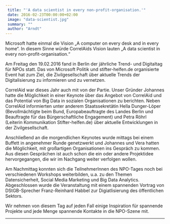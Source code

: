 ```yaml
---
 title: "'A data scientist in every non-profit-organisation.'"
 date: 2016-02-23T00:00:00+02:00
 image: "data-scientist.jpg"
 summary: ""
 author: "Arndt"
---
```



Microsoft hatte einmal die Vision „A computer on every desk and in every
home“. In diesem Sinne würde CorrelAids Vision lauten „A data scientist
in every non-profit-organisation.“

Am Freitag den 19.02.2016 fand in Berlin der jährliche Trend- und
Digitaltag für NPOs statt. Das von Microsoft Politik und
stifter-helfen.de organisierte Event hat zum Ziel, die Zivilgesellschaft
über aktuelle Trends der Digitalisierung zu informieren und zu
vernetzen.

CorrelAid war dieses Jahr auch mit von der Partie. Unser Gründer
Johannes hatte die Möglichkeit in einer Keynote über das Angebot von
CorrelAid und das Potential von Big Data in sozialen Organisationen zu
berichten. Neben CorrelAid informierten unter anderem Staatssekretätin
Hella Dunger-Löper (Bevollmächtigte beim Bund, Europabeauftragte des
Landes Berlin und Beauftragte für das Bürgerschaftliche Engagement) und
Petra Röhrl (Leiterin Kommunikation Stifter-helfen.de) über aktuelle
Entwicklungen in der Zivilgesellschaft.

Anschließend an die morgendlichen Keynotes wurde mittags bei einem
Buffett in angenehmer Runde genetzwerkt und Johannes und Vera hatten die
Möglichkeit, mit großartigen Organisationen ins Gespräch zu kommen. Aus
diesen Gesprächen ist auch schon die ein oder andere Projektidee
hervorgegangen, die wir im Nachgang weiter verfolgen wollen.

Am Nachmittag konnten sich die TeilnehmerInnen des NPO-Tages noch bei
verschiedenen Workshops weiterbilden, u.a. zu den Themen
Datensicherheit, Social Media Marketing und Big Data Analytics.
Abgeschlossen wurde die Veranstaltung mit einem spannenden Vortrag von
DStGB-Sprecher Franz-Reinhard Habbel zur Digiatlisierung des
öffentlichen Sektors.

Wir nehmen von diesem Tag auf jeden Fall einige Inspiration für
spannende Projekte und jede Menge spannende Kontakte in die NPO-Szene
mit.

------------------------------------------------------------------------


